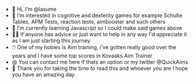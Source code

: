 - 👋 Hi, I’m @lasume
- 👀 I’m interested in cognitive and dexterity games for example Schulte Tables, APM Tests, reaction tests, aimbooster and such others
- 🌱 I’m currently learning Javascript so I could make said games above
- 🧑‍💻 If anyone has advice or just want to help in any way I'd appreciate it as I am just starting this journey
- 🖱️ One of my hobies is Aim training, i've gotten really good over the years and I have some top scores in Kovaaks Aim Trainer
- @ You can contact me here if thats an option or my twitter @QuickAims
- 🤘 Thank you for taking the time to read this and whoever you are I hope you have an amazing day
